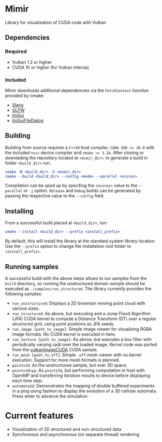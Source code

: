 # Mìmir
Library for visualization of CUDA code with Vulkan

## Dependencies

### Required
* Vulkan 1.2 or higher
* CUDA 10 or higher (for Vulkan interop)

### Included
Mìmir downloads additional dependencies via the `FetchContent` function provided by cmake:
* [Slang](https://github.com/shader-slang/slang)
* [GLFW](https://github.com/glfw/glfw)
* [ImGui](https://github.com/ocornut/imgui)
* [ImGuiFileDialog](https://github.com/aiekick/ImGuiFileDialog)

## Building

Building from source requires a `C++20` host compiler, `CUDA SDK >= 10.0` with the included `nvcc` device compiler and `cmake >= 3.24`. After cloning or downlading the repository located at `<mimir_dir>`, to generate a build in folder `<build_dir>` run:
```cmake
cmake -B <build_dir> -S <mimir_dir>
cmake --build <build_dir> --config <mode> --parallel <ncores>
```

Compilation can be sped up by specifing the `<ncores>` value to the `--parallel` or `-j` option. `Release` and `Debug` builds can be generated by passing the respective value to the `--config` field.

## Installing

From a successful build placed at `<build_dir>`, run:
```cmake
cmake --install <build_dir> --prefix <install_prefix>
```

By default, this will install the library at the standard system library location. Use the `--prefix` option to change the installation root folder to `<install_prefix>`.

## Running samples

A successful build with the above steps allows to run samples from the `build` directory, so running the unstructured domain sample should be executed as `./samples/run_structured`. The library currently provides the following samples:

* `run_unstructured`: Displays a 2D brownian moving point cloud with various sizes.
* `run_structured`: As above, but executing and a Jump Flood Algorithm (JFA) CUDA kernel to compute a Distance Transform (DT) over a regular structured grid, using point positions
as JFA seeds.
* `run_image [path_to_image]`: Simple image viewer for visualizing RGBA image formats. No CUDA kernel is executed in here.
* `run_texture [path_to_image]`: As above, but executes a box filter with periodically varying radii over the loaded image. Kernel code was ported from the [vulkanImageCUDA](https://github.com/NVIDIA/cuda-samples/tree/master/Samples/5_Domain_Specific/vulkanImageCUDA) CUDA sample.
* `run_mesh [path_to_off]`: Simple `.off` mesh viewer with no kernel execution. Support for more mesh formats is planned.
* `points3d`: As the unstructured sample, but over 3D space.
* `points3dcpy`: As `points3d`, but performing computation in host with OpenMP and transferring iteration results to device before displaying each time step.
* `automata3d`: Demonstrates the mapping of double buffered experiments in a ping-pong fashion to display the evolution of a 3D cellular automata. Press enter to advance the simulation.

# Current features
* Visualization of 2D structured and non-structured data
* Synchronous and asynchronous (on separate thread) rendering
